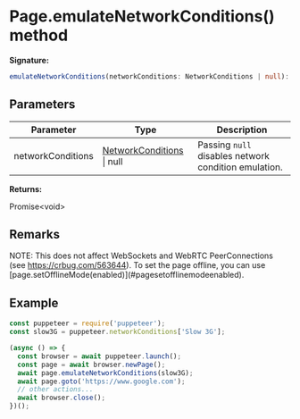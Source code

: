 # Page.emulateNetworkConditions() method

**Signature:**

```typescript
emulateNetworkConditions(networkConditions: NetworkConditions | null): Promise<void>;
```

## Parameters

| Parameter         | Type                                                          | Description                                                     |
| ----------------- | ------------------------------------------------------------- | --------------------------------------------------------------- |
| networkConditions | [NetworkConditions](./puppeteer.networkconditions.md) \| null | Passing <code>null</code> disables network condition emulation. |

**Returns:**

Promise&lt;void&gt;

## Remarks

NOTE: This does not affect WebSockets and WebRTC PeerConnections (see https://crbug.com/563644). To set the page offline, you can use \[page.setOfflineMode(enabled)\](\#pagesetofflinemodeenabled).

## Example

```js
const puppeteer = require('puppeteer');
const slow3G = puppeteer.networkConditions['Slow 3G'];

(async () => {
  const browser = await puppeteer.launch();
  const page = await browser.newPage();
  await page.emulateNetworkConditions(slow3G);
  await page.goto('https://www.google.com');
  // other actions...
  await browser.close();
})();
```
